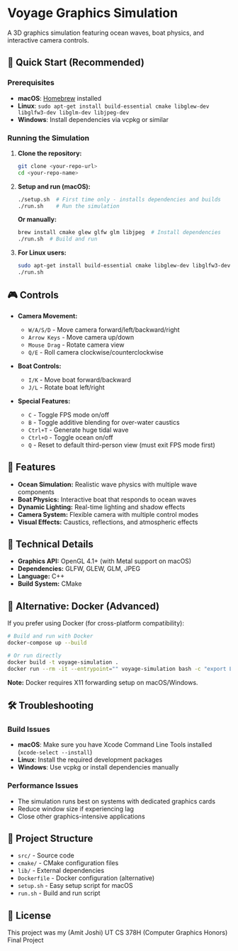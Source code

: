 # Voyage Graphics Simulation

A 3D graphics simulation featuring ocean waves, boat physics, and interactive camera controls.

## 🚀 Quick Start (Recommended)

### Prerequisites
- **macOS**: [Homebrew](https://brew.sh/) installed
- **Linux**: `sudo apt-get install build-essential cmake libglew-dev libglfw3-dev libglm-dev libjpeg-dev`
- **Windows**: Install dependencies via vcpkg or similar

### Running the Simulation

1. **Clone the repository:**
   ```bash
   git clone <your-repo-url>
   cd <your-repo-name>
   ```

2. **Setup and run (macOS):**
   ```bash
   ./setup.sh  # First time only - installs dependencies and builds
   ./run.sh    # Run the simulation
   ```

   **Or manually:**
   ```bash
   brew install cmake glew glfw glm libjpeg  # Install dependencies
   ./run.sh  # Build and run
   ```

3. **For Linux users:**
   ```bash
   sudo apt-get install build-essential cmake libglew-dev libglfw3-dev libglm-dev libjpeg-dev
   ./run.sh
   ```

## 🎮 Controls

- **Camera Movement:**
  - `W/A/S/D` - Move camera forward/left/backward/right
  - `Arrow Keys` - Move camera up/down
  - `Mouse Drag` - Rotate camera view
  - `Q/E` - Roll camera clockwise/counterclockwise

- **Boat Controls:**
  - `I/K` - Move boat forward/backward
  - `J/L` - Rotate boat left/right

- **Special Features:**
  - `C` - Toggle FPS mode on/off
  - `B` - Toggle additive blending for over-water caustics
  - `Ctrl+T` - Generate huge tidal wave
  - `Ctrl+O` - Toggle ocean on/off
  - `Q` - Reset to default third-person view (must exit FPS mode first)

## 🌊 Features

- **Ocean Simulation:** Realistic wave physics with multiple wave components
- **Boat Physics:** Interactive boat that responds to ocean waves
- **Dynamic Lighting:** Real-time lighting and shadow effects
- **Camera System:** Flexible camera with multiple control modes
- **Visual Effects:** Caustics, reflections, and atmospheric effects

## 🔧 Technical Details

- **Graphics API:** OpenGL 4.1+ (with Metal support on macOS)
- **Dependencies:** GLFW, GLEW, GLM, JPEG
- **Language:** C++
- **Build System:** CMake

## 🐳 Alternative: Docker (Advanced)

If you prefer using Docker (for cross-platform compatibility):

```bash
# Build and run with Docker
docker-compose up --build

# Or run directly
docker build -t voyage-simulation .
docker run --rm -it --entrypoint="" voyage-simulation bash -c "export LD_LIBRARY_PATH=/usr/lib/aarch64-linux-gnu:\$LD_LIBRARY_PATH && Xvfb :99 -screen 0 1024x768x24 & export DISPLAY=:99 && cd /app/build/src && chmod +x menger && ./menger"
```

**Note:** Docker requires X11 forwarding setup on macOS/Windows.

## 🛠️ Troubleshooting

### Build Issues
- **macOS**: Make sure you have Xcode Command Line Tools installed (`xcode-select --install`)
- **Linux**: Install the required development packages
- **Windows**: Use vcpkg or install dependencies manually

### Performance Issues
- The simulation runs best on systems with dedicated graphics cards
- Reduce window size if experiencing lag
- Close other graphics-intensive applications

## 📁 Project Structure

- `src/` - Source code
- `cmake/` - CMake configuration files
- `lib/` - External dependencies
- `Dockerfile` - Docker configuration (alternative)
- `setup.sh` - Easy setup script for macOS
- `run.sh` - Build and run script

## 📄 License

This project was my (Amit Joshi) UT CS 378H (Computer Graphics Honors) Final Project